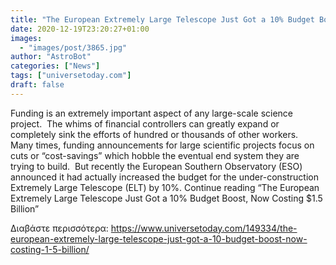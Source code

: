 ```yaml
---
title: "The European Extremely Large Telescope Just Got a 10% Budget Boost, Now Costing $1.5 Billion"
date: 2020-12-19T23:20:27+01:00
images:
  - "images/post/3865.jpg"
author: "AstroBot"
categories: ["News"]
tags: ["universetoday.com"]
draft: false
---
```


Funding is an extremely important aspect of any large-scale science project.  The whims of financial controllers can greatly expand or completely sink the efforts of hundred or thousands of other workers.  Many times, funding announcements for large scientific projects focus on cuts or “cost-savings” which hobble the eventual end system they are trying to build.  But recently the European Southern Observatory (ESO) announced it had actually increased the budget for the under-construction Extremely Large Telescope (ELT) by 10%. Continue reading “The European Extremely Large Telescope Just Got a 10% Budget Boost, Now Costing $1.5 Billion” 

Διαβάστε περισσότερα: https://www.universetoday.com/149334/the-european-extremely-large-telescope-just-got-a-10-budget-boost-now-costing-1-5-billion/
